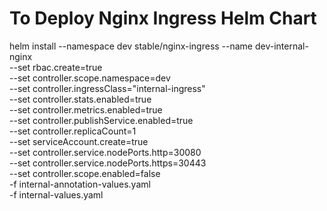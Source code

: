 # To Deploy Nginx Ingress Helm Chart
helm install --namespace dev stable/nginx-ingress --name dev-internal-nginx \
--set rbac.create=true \
--set controller.scope.namespace=dev \
--set controller.ingressClass="internal-ingress" \
--set controller.stats.enabled=true \
--set controller.metrics.enabled=true \
--set controller.publishService.enabled=true \
--set controller.replicaCount=1 \
--set serviceAccount.create=true \
--set controller.service.nodePorts.http=30080 \
--set controller.service.nodePorts.https=30443 \
--set controller.scope.enabled=false \
-f internal-annotation-values.yaml \
-f internal-values.yaml
